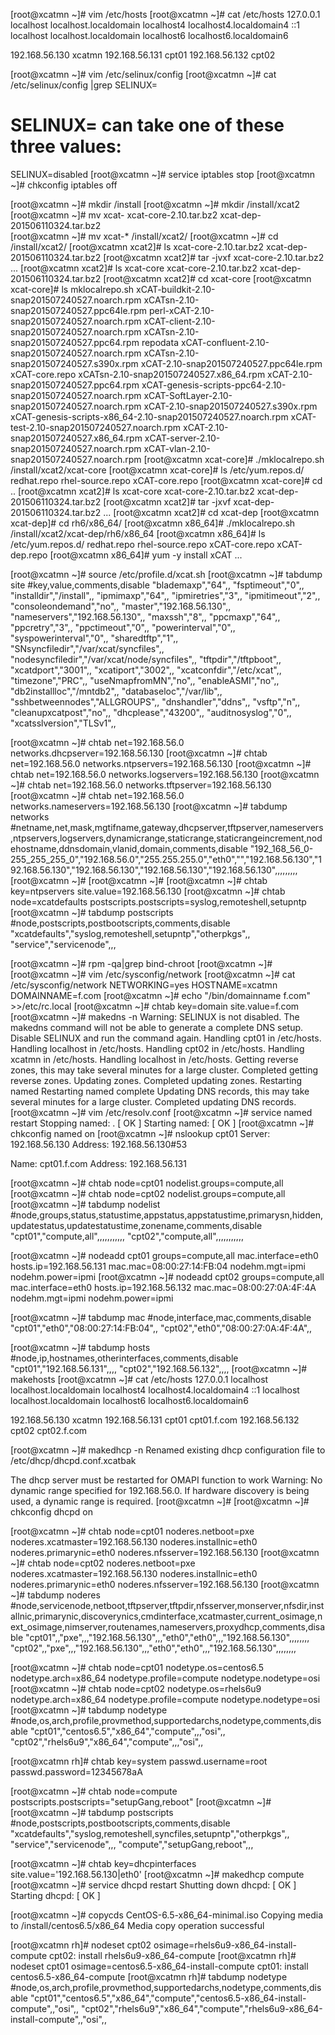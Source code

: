 



[root@xcatmn ~]# vim /etc/hosts
[root@xcatmn ~]# cat /etc/hosts
127.0.0.1   localhost localhost.localdomain localhost4 localhost4.localdomain4
::1         localhost localhost.localdomain localhost6 localhost6.localdomain6

192.168.56.130 xcatmn
192.168.56.131 cpt01
192.168.56.132 cpt02




[root@xcatmn ~]# vim /etc/selinux/config 
[root@xcatmn ~]# cat /etc/selinux/config |grep SELINUX=
# SELINUX= can take one of these three values:
SELINUX=disabled
[root@xcatmn ~]# service iptables stop
[root@xcatmn ~]# chkconfig iptables off





[root@xcatmn ~]# mkdir /install
[root@xcatmn ~]# mkdir /install/xcat2
[root@xcatmn ~]# mv xcat-
xcat-core-2.10.tar.bz2         xcat-dep-201506110324.tar.bz2  
[root@xcatmn ~]# mv xcat-* /install/xcat2/
[root@xcatmn ~]# cd /install/xcat2/
[root@xcatmn xcat2]# ls
xcat-core-2.10.tar.bz2  xcat-dep-201506110324.tar.bz2
[root@xcatmn xcat2]# tar -jvxf xcat-core-2.10.tar.bz2 
...
[root@xcatmn xcat2]# ls
xcat-core  xcat-core-2.10.tar.bz2  xcat-dep-201506110324.tar.bz2
[root@xcatmn xcat2]# cd xcat-core
[root@xcatmn xcat-core]# ls
mklocalrepo.sh                              xCAT-buildkit-2.10-snap201507240527.noarch.rpm                xCATsn-2.10-snap201507240527.ppc64le.rpm
perl-xCAT-2.10-snap201507240527.noarch.rpm  xCAT-client-2.10-snap201507240527.noarch.rpm                  xCATsn-2.10-snap201507240527.ppc64.rpm
repodata                                    xCAT-confluent-2.10-snap201507240527.noarch.rpm               xCATsn-2.10-snap201507240527.s390x.rpm
xCAT-2.10-snap201507240527.ppc64le.rpm      xCAT-core.repo                                                xCATsn-2.10-snap201507240527.x86_64.rpm
xCAT-2.10-snap201507240527.ppc64.rpm        xCAT-genesis-scripts-ppc64-2.10-snap201507240527.noarch.rpm   xCAT-SoftLayer-2.10-snap201507240527.noarch.rpm
xCAT-2.10-snap201507240527.s390x.rpm        xCAT-genesis-scripts-x86_64-2.10-snap201507240527.noarch.rpm  xCAT-test-2.10-snap201507240527.noarch.rpm
xCAT-2.10-snap201507240527.x86_64.rpm       xCAT-server-2.10-snap201507240527.noarch.rpm                  xCAT-vlan-2.10-snap201507240527.noarch.rpm
[root@xcatmn xcat-core]# ./mklocalrepo.sh 
/install/xcat2/xcat-core
[root@xcatmn xcat-core]# ls /etc/yum.repos.d/
redhat.repo  rhel-source.repo  xCAT-core.repo
[root@xcatmn xcat-core]# cd ..
[root@xcatmn xcat2]# ls
xcat-core  xcat-core-2.10.tar.bz2  xcat-dep-201506110324.tar.bz2
[root@xcatmn xcat2]# tar -jxvf xcat-dep-201506110324.tar.bz2 
...
[root@xcatmn xcat2]# cd xcat-dep
[root@xcatmn xcat-dep]# cd rh6/x86_64/
[root@xcatmn x86_64]# ./mklocalrepo.sh 
/install/xcat2/xcat-dep/rh6/x86_64
[root@xcatmn x86_64]# ls /etc/yum.repos.d/
redhat.repo  rhel-source.repo  xCAT-core.repo  xCAT-dep.repo
[root@xcatmn x86_64]# yum -y install xCAT
...



[root@xcatmn ~]# source /etc/profile.d/xcat.sh 
[root@xcatmn ~]# tabdump site
#key,value,comments,disable
"blademaxp","64",,
"fsptimeout","0",,
"installdir","/install",,
"ipmimaxp","64",,
"ipmiretries","3",,
"ipmitimeout","2",,
"consoleondemand","no",,
"master","192.168.56.130",,
"nameservers","192.168.56.130",,
"maxssh","8",,
"ppcmaxp","64",,
"ppcretry","3",,
"ppctimeout","0",,
"powerinterval","0",,
"syspowerinterval","0",,
"sharedtftp","1",,
"SNsyncfiledir","/var/xcat/syncfiles",,
"nodesyncfiledir","/var/xcat/node/syncfiles",,
"tftpdir","/tftpboot",,
"xcatdport","3001",,
"xcatiport","3002",,
"xcatconfdir","/etc/xcat",,
"timezone","PRC",,
"useNmapfromMN","no",,
"enableASMI","no",,
"db2installloc","/mntdb2",,
"databaseloc","/var/lib",,
"sshbetweennodes","ALLGROUPS",,
"dnshandler","ddns",,
"vsftp","n",,
"cleanupxcatpost","no",,
"dhcplease","43200",,
"auditnosyslog","0",,
"xcatsslversion","TLSv1",,





[root@xcatmn ~]# chtab net=192.168.56.0 networks.dhcpserver=192.168.56.130
[root@xcatmn ~]# chtab net=192.168.56.0 networks.ntpservers=192.168.56.130
[root@xcatmn ~]# chtab net=192.168.56.0 networks.logservers=192.168.56.130
[root@xcatmn ~]# chtab net=192.168.56.0 networks.tftpserver=192.168.56.130
[root@xcatmn ~]# chtab net=192.168.56.0 networks.nameservers=192.168.56.130
[root@xcatmn ~]# tabdump networks
#netname,net,mask,mgtifname,gateway,dhcpserver,tftpserver,nameservers,ntpservers,logservers,dynamicrange,staticrange,staticrangeincrement,nodehostname,ddnsdomain,vlanid,domain,comments,disable
"192_168_56_0-255_255_255_0","192.168.56.0","255.255.255.0","eth0","<xcatmaster>","192.168.56.130","192.168.56.130","192.168.56.130","192.168.56.130","192.168.56.130",,,,,,,,,
[root@xcatmn ~]# 
[root@xcatmn ~]# 
[root@xcatmn ~]# chtab key=ntpservers site.value=192.168.56.130
[root@xcatmn ~]# chtab node=xcatdefaults postscripts.postscripts=syslog,remoteshell,setupntp
[root@xcatmn ~]# tabdump postscripts
#node,postscripts,postbootscripts,comments,disable
"xcatdefaults","syslog,remoteshell,setupntp","otherpkgs",,
"service","servicenode",,,





[root@xcatmn ~]# rpm -qa|grep bind-chroot
[root@xcatmn ~]# 
[root@xcatmn ~]# vim /etc/sysconfig/network
[root@xcatmn ~]# cat /etc/sysconfig/network
NETWORKING=yes
HOSTNAME=xcatmn
DOMAINNAME=f.com
[root@xcatmn ~]# echo "/bin/domainname f.com" >>/etc/rc.local 
[root@xcatmn ~]# chtab key=domain site.value=f.com
[root@xcatmn ~]# makedns -n
Warning: SELINUX is not disabled. The makedns command will not be able to generate a complete DNS setup. Disable SELINUX and run the command again.
Handling cpt01 in /etc/hosts.
Handling localhost in /etc/hosts.
Handling cpt02 in /etc/hosts.
Handling xcatmn in /etc/hosts.
Handling localhost in /etc/hosts.
Getting reverse zones, this may take several minutes for a large cluster.
Completed getting reverse zones.
Updating zones.
Completed updating zones.
Restarting named
Restarting named complete
Updating DNS records, this may take several minutes for a large cluster.
Completed updating DNS records.
[root@xcatmn ~]# vim /etc/resolv.conf 
[root@xcatmn ~]# service named restart
Stopping named: .                                          [  OK  ]
Starting named:                                            [  OK  ]
[root@xcatmn ~]# chkconfig named on
[root@xcatmn ~]# nslookup cpt01
Server:		192.168.56.130
Address:	192.168.56.130#53

Name:	cpt01.f.com
Address: 192.168.56.131



[root@xcatmn ~]# chtab node=cpt01 nodelist.groups=compute,all
[root@xcatmn ~]# chtab node=cpt02 nodelist.groups=compute,all
[root@xcatmn ~]# tabdump nodelist
#node,groups,status,statustime,appstatus,appstatustime,primarysn,hidden,updatestatus,updatestatustime,zonename,comments,disable
"cpt01","compute,all",,,,,,,,,,,
"cpt02","compute,all",,,,,,,,,,,




[root@xcatmn ~]# nodeadd cpt01 groups=compute,all mac.interface=eth0 hosts.ip=192.168.56.131 mac.mac=﻿08:00:27:14:FB:04 nodehm.mgt=ipmi nodehm.power=ipmi
[root@xcatmn ~]# nodeadd cpt02 groups=compute,all mac.interface=eth0 hosts.ip=192.168.56.132 mac.mac=﻿﻿08:00:27:0A:4F:4A nodehm.mgt=ipmi nodehm.power=ipmi

[root@xcatmn ~]# tabdump mac
#node,interface,mac,comments,disable
"cpt01","eth0","08:00:27:14:FB:04",,
"cpt02","eth0","08:00:27:0A:4F:4A",,




[root@xcatmn ~]# tabdump hosts
#node,ip,hostnames,otherinterfaces,comments,disable
"cpt01","192.168.56.131",,,,
"cpt02","192.168.56.132",,,,
[root@xcatmn ~]# makehosts
[root@xcatmn ~]# cat /etc/hosts
127.0.0.1   localhost localhost.localdomain localhost4 localhost4.localdomain4
::1         localhost localhost.localdomain localhost6 localhost6.localdomain6

192.168.56.130 xcatmn
192.168.56.131 cpt01 cpt01.f.com 
192.168.56.132 cpt02 cpt02.f.com 





[root@xcatmn ~]# makedhcp -n
Renamed existing dhcp configuration file to  /etc/dhcp/dhcpd.conf.xcatbak

The dhcp server must be restarted for OMAPI function to work
Warning: No dynamic range specified for 192.168.56.0. If hardware discovery is being used, a dynamic range is required.
[root@xcatmn ~]# 
[root@xcatmn ~]# chkconfig dhcpd on




[root@xcatmn ~]# chtab node=cpt01 noderes.netboot=pxe noderes.xcatmaster=192.168.56.130 noderes.installnic=eth0 noderes.primarynic=eth0 noderes.nfsserver=192.168.56.130
[root@xcatmn ~]# chtab node=cpt02 noderes.netboot=pxe noderes.xcatmaster=192.168.56.130 noderes.installnic=eth0 noderes.primarynic=eth0 noderes.nfsserver=192.168.56.130
[root@xcatmn ~]# tabdump noderes
#node,servicenode,netboot,tftpserver,tftpdir,nfsserver,monserver,nfsdir,installnic,primarynic,discoverynics,cmdinterface,xcatmaster,current_osimage,next_osimage,nimserver,routenames,nameservers,proxydhcp,comments,disable
"cpt01",,"pxe",,,"192.168.56.130",,,"eth0","eth0",,,"192.168.56.130",,,,,,,,
"cpt02",,"pxe",,,"192.168.56.130",,,"eth0","eth0",,,"192.168.56.130",,,,,,,,





[root@xcatmn ~]# chtab node=cpt01 nodetype.os=centos6.5 nodetype.arch=x86_64 nodetype.profile=compute nodetype.nodetype=osi
[root@xcatmn ~]# chtab node=cpt02 nodetype.os=rhels6u9 nodetype.arch=x86_64 nodetype.profile=compute nodetype.nodetype=osi
[root@xcatmn ~]# tabdump nodetype
#node,os,arch,profile,provmethod,supportedarchs,nodetype,comments,disable
"cpt01","centos6.5","x86_64","compute",,,"osi",,
"cpt02","rhels6u9","x86_64","compute",,,"osi",,


[root@xcatmn rh]# chtab key=system passwd.username=root passwd.password=12345678aA



[root@xcatmn ~]#  chtab node=compute postscripts.postscripts="setupGang,reboot"
[root@xcatmn ~]# 
[root@xcatmn ~]# tabdump postscripts
#node,postscripts,postbootscripts,comments,disable
"xcatdefaults","syslog,remoteshell,syncfiles,setupntp","otherpkgs",,
"service","servicenode",,,
"compute","setupGang,reboot",,,



[root@xcatmn ~]# chtab key=dhcpinterfaces site.value='192.168.56.130|eth0'
[root@xcatmn ~]# makedhcp compute
[root@xcatmn ~]# service dhcpd restart
Shutting down dhcpd:                                       [  OK  ]
Starting dhcpd:                                            [  OK  ]


[root@xcatmn ~]# copycds CentOS-6.5-x86_64-minimal.iso 
Copying media to /install/centos6.5/x86_64
Media copy operation successful




[root@xcatmn rh]# nodeset cpt02 osimage=rhels6u9-x86_64-install-compute
cpt02: install rhels6u9-x86_64-compute
[root@xcatmn rh]# nodeset cpt01 osimage=centos6.5-x86_64-install-compute
cpt01: install centos6.5-x86_64-compute
[root@xcatmn rh]# tabdump nodetype
#node,os,arch,profile,provmethod,supportedarchs,nodetype,comments,disable
"cpt01","centos6.5","x86_64","compute","centos6.5-x86_64-install-compute",,"osi",,
"cpt02","rhels6u9","x86_64","compute","rhels6u9-x86_64-install-compute",,"osi",,



